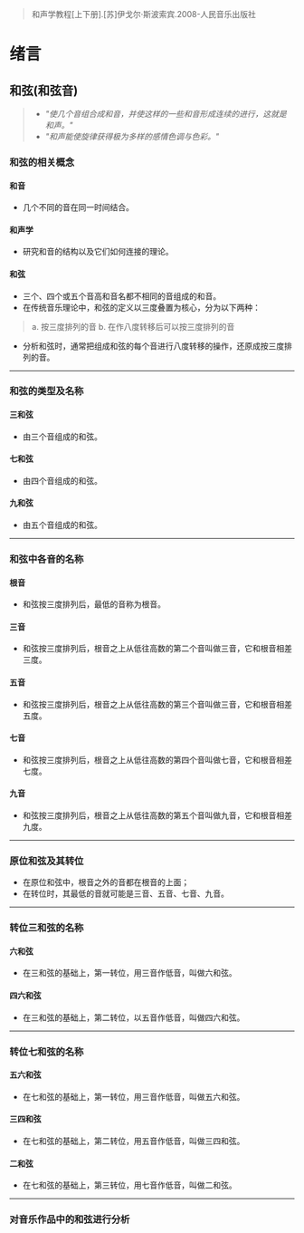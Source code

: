 > 和声学教程[上下册].[苏]伊戈尔·斯波索宾.2008-人民音乐出版社

# 绪言
## 和弦(和弦音)

>- *"使几个音组合成和音，并使这样的一些和音形成连续的进行，这就是和声。"*
>- *"和声能使旋律获得极为多样的感情色调与色彩。"*

### 和弦的相关概念
#### 和音
- 几个不同的音在同一时间结合。
#### 和声学
- 研究和音的结构以及它们如何连接的理论。
#### 和弦
- 三个、四个或五个音高和音名都不相同的音组成的和音。
- 在传统音乐理论中，和弦的定义以三度叠置为核心，分为以下两种：

> a. 按三度排列的音
> b. 在作八度转移后可以按三度排列的音

- 分析和弦时，通常把组成和弦的每个音进行八度转移的操作，还原成按三度排列的音。
---
### 和弦的类型及名称
#### 三和弦
- 由三个音组成的和弦。
#### 七和弦
- 由四个音组成的和弦。
#### 九和弦
- 由五个音组成的和弦。
---
### 和弦中各音的名称
#### 根音
- 和弦按三度排列后，最低的音称为根音。
#### 三音
- 和弦按三度排列后，根音之上从低往高数的第二个音叫做三音，它和根音相差三度。
#### 五音
- 和弦按三度排列后，根音之上从低往高数的第三个音叫做三音，它和根音相差五度。
#### 七音
- 和弦按三度排列后，根音之上从低往高数的第四个音叫做七音，它和根音相差七度。
#### 九音
- 和弦按三度排列后，根音之上从低往高数的第五个音叫做九音，它和根音相差九度。
---
### 原位和弦及其转位

- 在原位和弦中，根音之外的音都在根音的上面；
- 在转位时，其最低的音就可能是三音、五音、七音、九音。
---
### 转位三和弦的名称
#### 六和弦
- 在三和弦的基础上，第一转位，用三音作低音，叫做六和弦。
#### 四六和弦
- 在三和弦的基础上，第二转位，以五音作低音，叫做四六和弦。
---
### 转位七和弦的名称
#### 五六和弦
- 在七和弦的基础上，第一转位，用三音作低音，叫做五六和弦。
#### 三四和弦
- 在七和弦的基础上，第二转位，用五音作低音，叫做三四和弦。
#### 二和弦
- 在七和弦的基础上，第三转位，用七音作低音，叫做二和弦。
---
### 对音乐作品中的和弦进行分析

